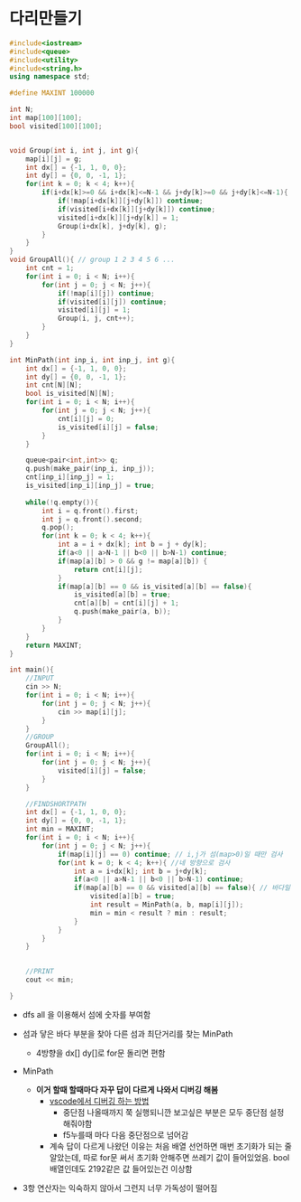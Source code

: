 # 다리만들기
```c++
#include<iostream>
#include<queue>
#include<utility>
#include<string.h>
using namespace std;

#define MAXINT 100000

int N;
int map[100][100];
bool visited[100][100];


void Group(int i, int j, int g){
    map[i][j] = g;
    int dx[] = {-1, 1, 0, 0};
    int dy[] = {0, 0, -1, 1};
    for(int k = 0; k < 4; k++){
        if(i+dx[k]>=0 && i+dx[k]<=N-1 && j+dy[k]>=0 && j+dy[k]<=N-1){
            if(!map[i+dx[k]][j+dy[k]]) continue;
            if(visited[i+dx[k]][j+dy[k]]) continue;
            visited[i+dx[k]][j+dy[k]] = 1;
            Group(i+dx[k], j+dy[k], g);
        }
    }
}
void GroupAll(){ // group 1 2 3 4 5 6 ...
    int cnt = 1;
    for(int i = 0; i < N; i++){
        for(int j = 0; j < N; j++){
            if(!map[i][j]) continue;
            if(visited[i][j]) continue;
            visited[i][j] = 1;
            Group(i, j, cnt++);
        }
    }
}

int MinPath(int inp_i, int inp_j, int g){
    int dx[] = {-1, 1, 0, 0};
    int dy[] = {0, 0, -1, 1};
    int cnt[N][N];
    bool is_visited[N][N];
    for(int i = 0; i < N; i++){
        for(int j = 0; j < N; j++){
            cnt[i][j] = 0;
            is_visited[i][j] = false;
        }
    }

    queue<pair<int,int>> q;
    q.push(make_pair(inp_i, inp_j));
    cnt[inp_i][inp_j] = 1;
    is_visited[inp_i][inp_j] = true;
    
    while(!q.empty()){
        int i = q.front().first;
        int j = q.front().second;
        q.pop();
        for(int k = 0; k < 4; k++){
            int a = i + dx[k]; int b = j + dy[k];
            if(a<0 || a>N-1 || b<0 || b>N-1) continue;
            if(map[a][b] > 0 && g != map[a][b]) {
                return cnt[i][j];
            }
            if(map[a][b] == 0 && is_visited[a][b] == false){
                is_visited[a][b] = true;
                cnt[a][b] = cnt[i][j] + 1;
                q.push(make_pair(a, b));
            }
        }
    }
    return MAXINT;
}

int main(){
    //INPUT
    cin >> N;
    for(int i = 0; i < N; i++){
        for(int j = 0; j < N; j++){
            cin >> map[i][j];
        }
    }
    //GROUP
    GroupAll();
    for(int i = 0; i < N; i++){
        for(int j = 0; j < N; j++){
            visited[i][j] = false;
        }
    }

    //FINDSHORTPATH
    int dx[] = {-1, 1, 0, 0};
    int dy[] = {0, 0, -1, 1};
    int min = MAXINT;
    for(int i = 0; i < N; i++){
        for(int j = 0; j < N; j++){
            if(map[i][j] == 0) continue; // i,j가 섬(map>0)일 때만 검사
            for(int k = 0; k < 4; k++){ //네 방향으로 검사
                int a = i+dx[k]; int b = j+dy[k];
                if(a<0 || a>N-1 || b<0 || b>N-1) continue;
                if(map[a][b] == 0 && visited[a][b] == false){ // 바다일 때, 이미 검사한 곳이 아닐 때.
                    visited[a][b] = true;
                    int result = MinPath(a, b, map[i][j]);
                    min = min < result ? min : result;
                }     
            }
        }
    }
    

    //PRINT
    cout << min;

}
```

- dfs all 을 이용해서 섬에 숫자를 부여함
- 섬과 닿은 바다 부분을 찾아 다른 섬과 최단거리를 찾는 MinPath 
  - 4방향을 dx[] dy[]로 for문 돌리면 편함
- MinPath
  - **이거 할때 할때마다 자꾸 답이 다르게 나와서 디버깅 해봄**
    - [vscode에서 디버깅 하는 방법](https://m.blog.naver.com/PostView.nhn?blogId=suwon_man91&logNo=221383187737&proxyReferer=https:%2F%2Fwww.google.com%2F)
      - 중단점 나올때까지 쭉 실행되니깐 보고싶은 부분은 모두 중단점 설정 해줘야함
      - f5누를때 마다 다음 중단점으로 넘어감
    - 계속 답이 다르게 나왔던 이유는 처음 배열 선언하면 매번 초기화가 되는 줄 알았는데, 따로 for문 써서 초기화 안해주면 쓰레기 값이 들어있었음. bool 배열인데도 2192같은 값 들어있는건 이상함
 
- 3항 연산자는 익숙하지 않아서 그런지 너무 가독성이 떨어짐
